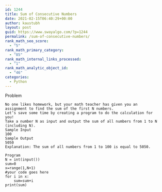 ```yaml
---
id: 1244
title: Sum of Consecutive Numbers
date: 2021-02-15T06:40:29+00:00
author: kaustubh
layout: post
guid: https://www.swayalgo.com/?p=1244
permalink: /sum-of-consecutive-numbers/
rank_math_seo_score:
  - "5"
rank_math_primary_category:
  - "85"
rank_math_internal_links_processed:
  - "1"
rank_math_analytic_object_id:
  - "46"
categories:
  - Python
---
```

Problem

<pre class="wp-block-code"><code>No one likes homework, but your math teacher has given you an assignment to find the sum of the first N numbers.
Let’s save some time by creating a program to do the calculation for you!
Take a number N as input and output the sum of all numbers from 1 to N (including N).
Sample Input
100
Sample Output
5050
Explanation: The sum of all numbers from 1 to 100 is equal to 5050.
</code></pre>

<pre class="wp-block-code"><code>Program
N = int(input())
sum=0
x=range(1,N+1)
#your code goes here
for i in x:
    sum=sum+i
print(sum)</code></pre>